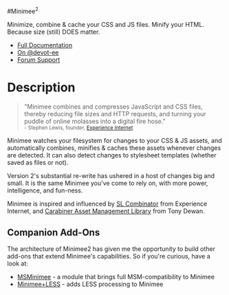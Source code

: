#Minimee<sup>2</sup>

Minimize, combine & cache your CSS and JS files. Minify your HTML. Because size (still) DOES matter.

* [Full Documentation](http://johndwells.github.com/Minimee)
* [On @devot-ee](http://devot-ee.com/add-ons/minimee)
* [Forum Support](http://devot-ee.com/add-ons/support/minimee/)


# Description

> "Minimee combines and compresses JavaScript and CSS files, thereby reducing file sizes and HTTP requests, and turning your puddle of online molasses into a digital fire hose."<br/><small>- Stephen Lewis, founder, [Experience Internet](http://experienceinternet.co.uk/)</small>

Minimee watches your filesystem for changes to your CSS & JS assets, and automatically combines, minifies & caches these assets whenever changes are detected. It can also detect changes to stylesheet templates (whether saved as files or not).

Version 2's substantial re-write has ushered in a host of changes big and small. It is the same Minimee you've come to rely on, with more power, intelligence, and fun-ness.

Minimee is inspired and influenced by [SL Combinator](http://experienceinternet.co.uk/software/sl-combinator/) from Experience Internet, and [Carabiner Asset Management Library](http://codeigniter.com/wiki/Carabiner/) from Tony Dewan.


## Companion Add-Ons

The architecture of Minimee2 has given me the opportunity to build other add-ons that extend Minimee's capabilities.  So if you're curious, have a look at:

* [MSMinimee](https://github.com/johndwells/MSMinimee) - a module that brings full MSM-compatibility to Minimee
* [Minimee+LESS](https://github.com/johndwells/Minimee-LESS) - adds LESS processing to Minimee
